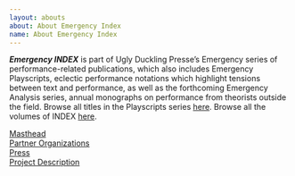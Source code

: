 ```yaml
---
layout: abouts
about: About Emergency Index
name: About Emergency Index
---
```


_**Emergency INDEX**_ is part of Ugly Duckling Presse’s Emergency series of performance-related publications, which also includes Emergency Playscripts, eclectic performance notations which highlight tensions between text and performance, as well as the forthcoming Emergency Analysis series, annual monographs on performance from theorists outside the field. Browse all titles in the Playscripts series [here](http://www.uglyducklingpresse.org/catalog/?series=Emergency-Playscripts). Browse all the volumes of INDEX [here](https://www.uglyducklingpresse.org/catalog/?series=Emergency-Index).

[Masthead](masthead) \
[Partner Organizations](partner-organizations) \
[Press](press) \
[Project Description](project-description)
